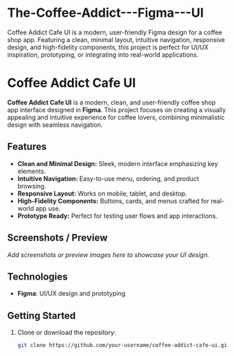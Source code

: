 # The-Coffee-Addict---Figma---UI
Coffee Addict Cafe UI is a modern, user-friendly Figma design for a coffee shop app. Featuring a clean, minimal layout, intuitive navigation, responsive design, and high-fidelity components, this project is perfect for UI/UX inspiration, prototyping, or integrating into real-world applications.

# Coffee Addict Cafe UI

**Coffee Addict Cafe UI** is a modern, clean, and user-friendly coffee shop app interface designed in **Figma**. This project focuses on creating a visually appealing and intuitive experience for coffee lovers, combining minimalistic design with seamless navigation.

## Features

- **Clean and Minimal Design:** Sleek, modern interface emphasizing key elements.  
- **Intuitive Navigation:** Easy-to-use menu, ordering, and product browsing.  
- **Responsive Layout:** Works on mobile, tablet, and desktop.  
- **High-Fidelity Components:** Buttons, cards, and menus crafted for real-world app use.  
- **Prototype Ready:** Perfect for testing user flows and app interactions.  

## Screenshots / Preview

_Add screenshots or preview images here to showcase your UI design._  

## Technologies

- **Figma**: UI/UX design and prototyping  

## Getting Started

1. Clone or download the repository:  
   ```bash
   git clone https://github.com/your-username/coffee-addict-cafe-ui.git
